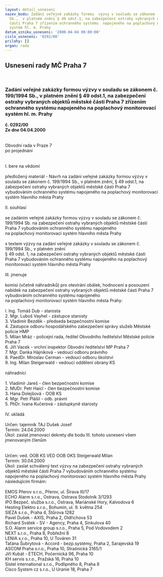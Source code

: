 ```yaml
---
layout: detail_usneseni
nazev_bodu: Zadání veřejné zakázky formou  výzvy v souladu se zákonem  č. 199/1994
  Sb.,  v platném znění § 49 odst.1, na zabezpečení ostrahy vybraných objektů městské
  části Praha 7 zřízením ochranného systému  napojeného na poplachový monitorovací
  systém hl. m. Prahy
datum_vzniku_usneseni: '2000-04-04 00:00:00'
cislo_usneseni: '0292/00'
prilohy: []
organ: rada
---
```

<div id="ucUsn_pList" class="usn">
	<span><h2>Usnesení rady MČ Praha 7 </h2>
<br></span><div class="standBody">
<span><h3>Zadání veřejné zakázky formou  výzvy v souladu se zákonem  č. 199/1994 Sb.,  v platném znění § 49 odst.1, na zabezpečení ostrahy vybraných objektů městské části Praha 7 zřízením ochranného systému  napojeného na poplachový monitorovací systém hl. m. Prahy</h3></span><div class="center">
		<strong>č. 0292/00</strong><br>
	</div>
<div class="center">
		<strong>Ze dne 04.04.2000</strong><br><br>
	</div>
<br>Obvodní rada v Praze 7<br>po projednání<br><br><br>I.	bere na vědomí<br><br> předložený materiál - Návrh na zadání veřejné zakázky formou  výzvy  v souladu se zákonem               č. 199/1994 Sb., v platném znění, § 49 odst.1, na zabezpečení ostrahy vybraných objektů městské části Praha 7 vybudováním ochranného systému  napojeného na poplachový monitorovací systém hlavního města Prahy<br><br>II.	souhlasí <br><br>se zadáním veřejné zakázky formou  výzvy v souladu se zákonem č. 199/1994 Sb. na zabezpečení ostrahy vybraných objektů městské části Praha 7 vybudováním ochranného systému  napojeného <br>na poplachový monitorovací systém hlavního města Prahy<br><br>s textem výzvy na zadání veřejné zakázky v souladu se zákonem č. 199/1994 Sb., v platném znění  <br>§ 49 odst. 1, na zabezpečení ostrahy vybraných objektů městské části Praha 7 vybudováním ochranného systému  napojeného na poplachový monitorovací systém hlavního města Prahy<br>    <br>III. 	jmenuje<br><br>komisi (včetně náhradníků) pro otevírání obálek, hodnocení a posouzení nabídek na zabezpečení ostrahy vybraných objektů městské části Praha 7 vybudováním ochranného systému  napojeného <br>na poplachový monitorovací systém hlavního města Prahy:<br><br>l.  Ing. Tomáš Dub - starosta<br>2. Mgr. Luboš Vayhel - zástupce starosty<br>3. Vladimír Bezděk - předseda bezpečnostní komise<br>4. Zástupce odboru hospodářského zabezpečení správy služeb  Městské policie HMP <br>5. Milan Mráz - policejní rada, ředitel Obvodního ředitelství  Městské policie Praha 7    <br>6. Jiří Vacek - vrchní inspektor Obvodní ředitelství MP Praha 7<br>7. Mgr. Danka Hájniková -  vedoucí odboru právního <br>8. PaedDr. Miroslav Cerman - vedoucí odboru školství<br>9. Ing. Milan Steigerwald - vedoucí oddělení obrany KS  <br><br>náhradníci<br><br>1. Vladimír Jareš - člen bezpečnostní komise<br>2. MUDr. Petr Haicl - člen bezpečnostní komise<br>3. Hana Dolejšová - OOB KS<br>4. Mgr. Petr Plášil - odb. právní<br>5. PhDr. Ivana Kučerová - zástupkyně starosty<br><br> IV.	ukládá <br><br> Určen:	tajemník	TAJ Dušek Josef<br>Termín: 24.04.2000<br>Úkol:	zaslat jmenovací dekrety dle bodu III. tohoto usnesení všem jmenovaným členům<br> <br><br> Určen:	ved. OOB KS	VED OOB OKS Steigerwald Milan<br>Termín: 30.04.2000<br>Úkol:	zaslat schválený text výzvy na zabezpečení ostrahy vybraných objektů městské části  Praha 7 vybudováním ochranného systému  napojeného na poplachový monitorovací systém hlavního města Prahy následujícím firmám:<br> <br>		EMOS Přerov s.r.o., Přerov, ul. Šírava III/17 <br>		ECHO Alarm s.r.o., Ostrava, Ostrava Stodolník 3/1293<br>		IPO  Bezpeč. služba s.r.o., Ostrava,  Mariánské Hory, Kalvodova 6<br>		Hesting Elektro s.r.o., Bohumín, ul. 9. května 254<br>		SIEZA s.r.o., Praha 4, Štůrova 1282<br>		Pavel Dušek - AXIS, Praha 2, Oldřichova 53<br>		Richard Svátek - SV - Agency, Praha 4, Sinkulova 40<br>		S.O. Alarm service group s.r.o., Praha 5, Pod Vodovodem 2<br>		NEXT s.r.o., Praha 8, Pobřežní 8<br>		LENIA s.r.o., Praha 10, U Továren 31  <br>		Taťána Šubrytová - Accord - bezp.systémy,  Praha 2, Sarajevská 19<br>	     ASCOM Praha s.r.o.,  Praha 10, Strašnická 3165/1<br>		Jiří Kubát - ETECH, Počernická 96, Praha 10<br>		KH servis s.r.o., Pražská 16, Praha 10<br>		Sistel international s.r.o.,  Podlipného 8, Praha 8<br>		Cisco System cz s.r.o., U Uranie 18, Praha 7<br>		<br> <br>
</div>
</div>